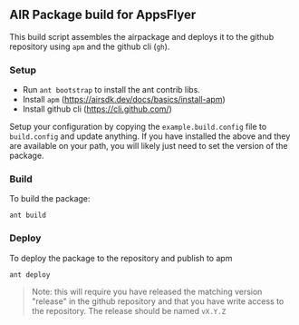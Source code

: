 
## AIR Package build for AppsFlyer

This build script assembles the airpackage and deploys it to the github repository using `apm` and the github cli (`gh`).




### Setup

- Run `ant bootstrap` to install the ant contrib libs.
- Install `apm` (https://airsdk.dev/docs/basics/install-apm)
- Install github cli (https://cli.github.com/)

Setup your configuration by copying the `example.build.config` file to `build.config` and update anything. If you have installed the above and they are available on your path, you will likely just need to set the version of the package.

### Build

To build the package:

```
ant build
```


### Deploy

To deploy the package to the repository and publish to apm

```
ant deploy
```


> Note: this will require you have released the matching version "release" in the github repository and that you have write access to the repository. The release should be named `vX.Y.Z`



